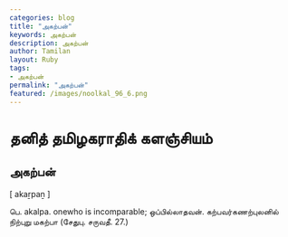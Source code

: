```yaml
---  
categories: blog  
title: "அகற்பன்"
keywords: அகற்பன்  
description: அகற்பன்
author: Tamilan  
layout: Ruby  
tags:     
- அகற்பன்
permalink: "அகற்பன்"  
featured: /images/noolkal_96_6.png  
--- 
```

# தனித் தமிழகராதிக் களஞ்சியம்
## அகற்பன்

[ akaṟpaṉ ]  
  
பெ. akalpa. onewho is incomparable; ஒப்பில்லாதவன். கற்பவர்கணற்புலனில் நிற்புறு மகற்பா (சேதுபு. சருவதீ. 27.)